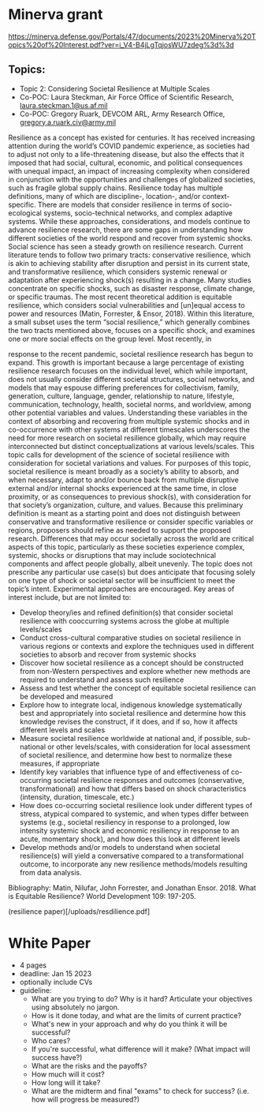 # Minerva grant 

https://minerva.defense.gov/Portals/47/documents/2023%20Minerva%20Topics%20of%20Interest.pdf?ver=i_V4-B4jLgTqjosWU7zdeg%3d%3d 

## Topics: 

+ Topic 2: Considering Societal Resilience at Multiple Scales
+ Co-POC: Laura Steckman, Air Force Office of Scientific Research, laura.steckman.1@us.af.mil
+ Co-POC: Gregory Ruark, DEVCOM ARL, Army Research Office, gregory.a.ruark.civ@army.mil


Resilience as a concept has existed for centuries. It has received increasing attention during the
world’s COVID pandemic experience, as societies had to adjust not only to a life-threatening
disease, but also the effects that it imposed that had social, cultural, economic, and political
consequences with unequal impact, an impact of increasing complexity when considered in
conjunction with the opportunities and challenges of globalized societies, such as fragile global
supply chains. Resilience today has multiple definitions, many of which are discipline-, location-,
and/or context-specific. There are models that consider resilience in terms of socio-ecological
systems, socio-technical networks, and complex adaptive systems. While these approaches,
considerations, and models continue to advance resilience research, there are some gaps in
understanding how different societies of the world respond and recover from systemic shocks.
Social science has seen a steady growth on resilience research. Current literature tends to follow
two primary tracts: conservative resilience, which is akin to achieving stability after disruption and
persist in its current state, and transformative resilience, which considers systemic renewal or
adaptation after experiencing shock(s) resulting in a change. Many studies concentrate on specific
shocks, such as disaster response, climate change, or specific traumas. The most recent theoretical
addition is equitable resilience, which considers social vulnerabilities and [un]equal access to
power and resources (Matin, Forrester, & Ensor, 2018). Within this literature, a small subset uses
the term “social resilience,” which generally combines the two tracts mentioned above, focuses on
a specific shock, and examines one or more social effects on the group level. Most recently, in 


response to the recent pandemic, societal resilience research has begun to expand. This growth is
important because a large percentage of existing resilience research focuses on the individual level,
which while important, does not usually consider different societal structures, social networks, and
models that may espouse differing preferences for collectivism, family, generation, culture,
language, gender, relationship to nature, lifestyle, communication, technology, health, societal
norms, and worldview, among other potential variables and values. Understanding these variables
in the context of absorbing and recovering from multiple systemic shocks and in co-occurrence
with other systems at different timescales underscores the need for more research on societal
resilience globally, which may require interconnected but distinct conceptualizations at various
levels/scales. This topic calls for development of the science of societal resilience with
consideration for societal variations and values.
For purposes of this topic, societal resilience is meant broadly as a society’s ability to absorb, and
when necessary, adapt to and/or bounce back from multiple disruptive external and/or internal
shocks experienced at the same time, in close proximity, or as consequences to previous shock(s),
with consideration for that society’s organization, culture, and values. Because this preliminary
definition is meant as a starting point and does not distinguish between conservative and
transformative resilience or consider specific variables or regions, proposers should refine as
needed to support the proposed research. Differences that may occur societally across the world
are critical aspects of this topic, particularly as these societies experience complex, systemic,
shocks or disruptions that may include sociotechnical components and affect people globally,
albeit unevenly.
The topic does not prescribe any particular use case(s) but does anticipate that focusing solely on
one type of shock or societal sector will be insufficient to meet the topic’s intent. Experimental
approaches are encouraged.
Key areas of interest include, but are not limited to:

+ Develop theory/ies and refined definition(s) that consider societal resilience with cooccurring systems across the globe at multiple levels/scales
+ Conduct cross-cultural comparative studies on societal resilience in various regions or
contexts and explore the techniques used in different societies to absorb and recover from
systemic shocks
+ Discover how societal resilience as a concept should be constructed from non-Western
perspectives and explore whether new methods are required to understand and assess such
resilience
+ Assess and test whether the concept of equitable societal resilience can be developed and
measured
+ Explore how to integrate local, indigenous knowledge systematically best and
appropriately into societal resilience and determine how this knowledge revises the
construct, if it does, and if so, how it affects different levels and scales
+ Measure societal resilience worldwide at national and, if possible, sub-national or other
levels/scales, with consideration for local assessment of societal resilience, and determine
how best to normalize these measures, if appropriate
+ Identify key variables that influence type of and effectiveness of co-occurring societal
resilience responses and outcomes (conservative, transformational) and how that differs
based on shock characteristics (intensity, duration, timescale, etc.)
+ How does co-occurring societal resilience look under different types of stress, atypical
compared to systemic, and when types differ between systems (e.g., societal resiliency in
response to a prolonged, low intensity systemic shock and economic resiliency in response
to an acute, momentary shock), and how does this look at different levels
+ Develop methods and/or models to understand when societal resilience(s) will yield a
conversative compared to a transformational outcome, to incorporate any new resilience
methods/models resulting from data analysis.


Bibliography:
Matin, Nilufar, John Forrester, and Jonathan Ensor. 2018. What is Equitable Resilience? World
Development 109: 197-205.

(resilience paper)[/uploads/resdilience.pdf]


# White Paper 

+ 4 pages
+ deadline: Jan 15 2023
+ optionally include CVs
+ guideline: 
    - What are you trying to do? Why is it hard? Articulate your objectives using absolutely no jargon. 
    - How is it done today, and what are the limits of current practice? 
    - What's new in your approach and why do you think it will be successful? 
    - Who cares? 
    - If you're successful, what difference will it make? (What impact will success have?) 
    - What are the risks and the payoffs? 
    - How much will it cost? 
    - How long will it take? 
    - What are the midterm and final "exams" to check for success? (i.e. how will progress be measured?)